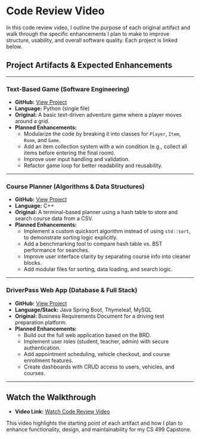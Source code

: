 # Code Review Video

In this code review video, I outline the purpose of each original artifact and walk through the specific enhancements I plan to make to improve structure, usability, and overall software quality. Each project is linked below.

## Project Artifacts & Expected Enhancements

---

### Text-Based Game (Software Engineering)
- **GitHub:** [View Project](https://github.com/JaijayS/CS499-eportfolio-jantzen-springer/tree/main/software)
- **Language:** Python (single file)
- **Original:** A basic text-driven adventure game where a player moves around a grid.
- **Planned Enhancements:**
  - Modularize the code by breaking it into classes for `Player`, `Item`, `Room`, and `Game`.
  - Add an item collection system with a win condition (e.g., collect all items before entering the final room).
  - Improve user input handling and validation.
  - Refactor game loop for better readability and reusability.

---

### Course Planner (Algorithms & Data Structures)
- **GitHub:** [View Project](https://github.com/JaijayS/CS499-eportfolio-jantzen-springer/tree/main/algorithms)
- **Language:** C++
- **Original:** A terminal-based planner using a hash table to store and search course data from a CSV.
- **Planned Enhancements:**
  - Implement a custom quicksort algorithm instead of using `std::sort`, to demonstrate sorting logic explicitly.
  - Add a benchmarking tool to compare hash table vs. BST performance for searches.
  - Improve user interface clarity by separating course info into cleaner blocks.
  - Add modular files for sorting, data loading, and search logic.

---

### DriverPass Web App (Database & Full Stack)
- **GitHub:** [View Project](https://github.com/JaijayS/CS499-eportfolio-jantzen-springer/tree/main/database)
- **Language/Stack:** Java Spring Boot, Thymeleaf, MySQL
- **Original:** Business Requirements Document for a driving test preparation platform.
- **Planned Enhancements:**
  - Build out the full web application based on the BRD.
  - Implement user roles (student, teacher, admin) with secure authentication.
  - Add appointment scheduling, vehicle checkout, and course enrollment features.
  - Create dashboards with CRUD access to users, vehicles, and courses.

---

## Watch the Walkthrough

- **Video Link:** [Watch Code Review Video](LINK-TO-YOUTUBE)

This video highlights the starting point of each artifact and how I plan to enhance functionality, design, and maintainability for my CS 499 Capstone.
